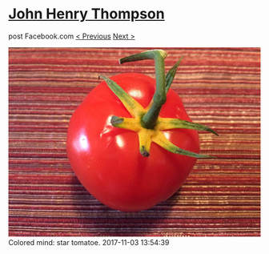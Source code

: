 # [John Henry Thompson](../README.md)
post Facebook.com
[< Previous](2017-11-05-2.md) [Next >](2017-11-03-2.md)

[![](../media/2017-11-03/Timeline-Photos-Colored-mind-star-tomatoe.jpg)](../README.md)
Colored mind: star tomatoe.
2017-11-03 13:54:39